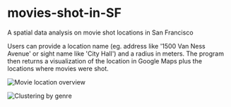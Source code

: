 # movies-shot-in-SF
A spatial data analysis on movie shot locations in San Francisco

Users can provide a location name (eg. address like '1500 Van Ness Avenue' or sight name like 'City Hall') and a radius in meters. The program then returns a visualization of the location in Google Maps plus the locations where movies were shot.

![Movie location overview](https://github.com/carinasauter/movies-shot-in-SF/blob/master/Movie_location_zoom.png?raw=true)

![Clustering by genre](https://github.com/carinasauter/movies-shot-in-SF/blob/master/Movie%20shot%20clusters%20by%20genre.png?raw=true)

